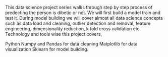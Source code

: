 This data science project series walks through step by step process of predecting the person is dibetic or not. We will first build a model train and test it. During model building we will cover almost all data science concepts such as data load and cleaning, outlier detection and removal, feature engineering, dimensionality reduction, k fold cross validation etc. Technology and tools wise this project covers,

Python Numpy and Pandas for data cleaning Matplotlib for data visualization Sklearn for model building.
